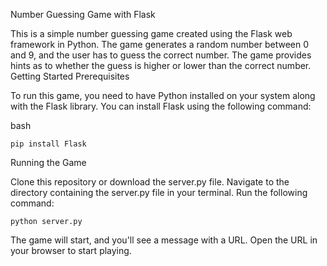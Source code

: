 Number Guessing Game with Flask

This is a simple number guessing game created using the Flask web framework in Python. The game generates a random number between 0 and 9, and the user has to guess the correct number. The game provides hints as to whether the guess is higher or lower than the correct number.
Getting Started
Prerequisites

To run this game, you need to have Python installed on your system along with the Flask library. You can install Flask using the following command:

bash

    pip install Flask

Running the Game

Clone this repository or download the server.py file.
Navigate to the directory containing the server.py file in your terminal.
Run the following command:



    python server.py

The game will start, and you'll see a message with a URL. Open the URL in your browser to start playing.


